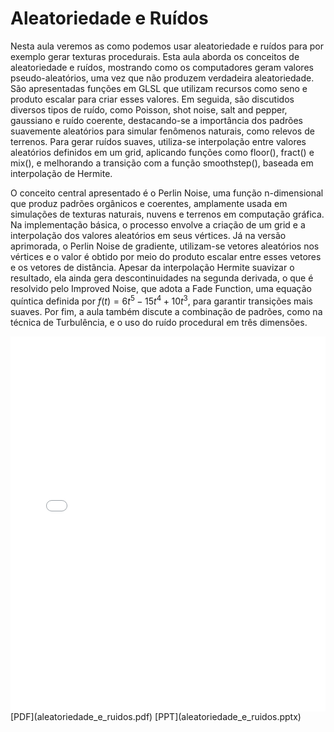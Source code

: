 # Aleatoriedade e Ruídos

Nesta aula veremos as como podemos usar aleatoriedade e ruídos para por exemplo gerar texturas procedurais. Esta aula aborda os conceitos de aleatoriedade e ruídos, mostrando como os computadores geram valores pseudo-aleatórios, uma vez que não produzem verdadeira aleatoriedade. São apresentadas funções em GLSL que utilizam recursos como seno e produto escalar para criar esses valores. Em seguida, são discutidos diversos tipos de ruído, como Poisson, shot noise, salt and pepper, gaussiano e ruído coerente, destacando-se a importância dos padrões suavemente aleatórios para simular fenômenos naturais, como relevos de terrenos. Para gerar ruídos suaves, utiliza-se interpolação entre valores aleatórios definidos em um grid, aplicando funções como floor(), fract() e mix(), e melhorando a transição com a função smoothstep(), baseada em interpolação de Hermite.

O conceito central apresentado é o Perlin Noise, uma função n-dimensional que produz padrões orgânicos e coerentes, amplamente usada em simulações de texturas naturais, nuvens e terrenos em computação gráfica. Na implementação básica, o processo envolve a criação de um grid e a interpolação dos valores aleatórios em seus vértices. Já na versão aprimorada, o Perlin Noise de gradiente, utilizam-se vetores aleatórios nos vértices e o valor é obtido por meio do produto escalar entre esses vetores e os vetores de distância. Apesar da interpolação Hermite suavizar o resultado, ela ainda gera descontinuidades na segunda derivada, o que é resolvido pelo Improved Noise, que adota a Fade Function, uma equação quíntica definida por $f(t) = 6t^5 - 15t^4 + 10t^3$, para garantir transições mais suaves. Por fim, a aula também discute a combinação de padrões, como na técnica de Turbulência, e o uso do ruído procedural em três dimensões.

<embed height="600" src="aleatoriedade_e_ruidos.pdf" type="application/pdf" width="100%">
[PDF](aleatoriedade_e_ruidos.pdf)
[PPT](aleatoriedade_e_ruidos.pptx)

